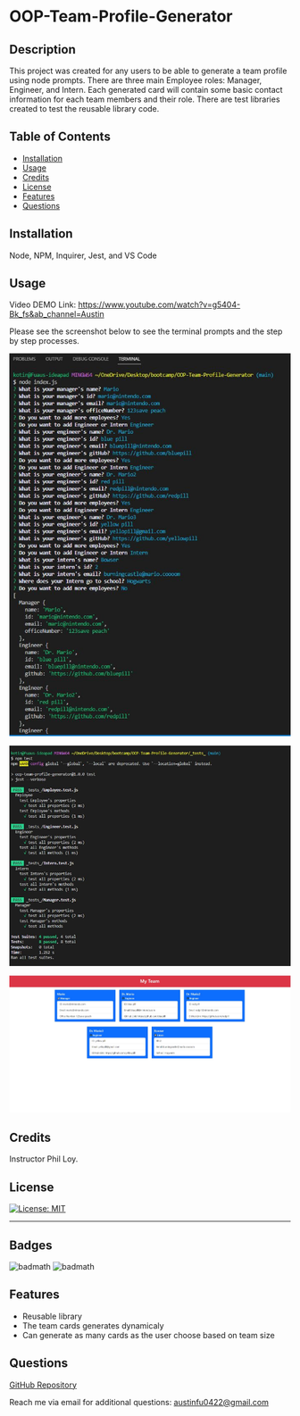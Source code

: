 # OOP-Team-Profile-Generator

## Description

This project was created for any users to be able to generate a team profile using node prompts. There are three main Employee roles: Manager, Engineer, and Intern. Each generated card will contain some basic contact information for each team members and their role. There are test libraries created to test the reusable library code. 

## Table of Contents

- [Installation](#installation)
- [Usage](#usage)
- [Credits](#credits)
- [License](#license)
- [Features](#features)
- [Questions](#questions)

## Installation

Node, NPM, Inquirer, Jest, and VS Code

## Usage

Video DEMO Link: https://www.youtube.com/watch?v=g5404-Bk_fs&ab_channel=Austin

Please see the screenshot below to see the terminal prompts and the step by step processes. 

![alt text](./Assets/terminal%20prompts.JPG)

![alt text](./Assets/Tests%20passed.JPG)

![alt text](./Assets/generated%20HTML.JPG)

## Credits

Instructor Phil Loy. 

## License

[![License: MIT](https://img.shields.io/badge/License-MIT-yellow.svg)](https://opensource.org/licenses/MIT)

---

## Badges

![badmath](https://img.shields.io/badge/JavaScript-77.1%25-yellow)
![badmath](https://img.shields.io/badge/HTML-22.9%25-orange)

## Features

* Reusable library 
* The team cards generates dynamicaly 
* Can generate as many cards as the user choose based on team size 

## Questions

[GitHub Repository](https://github.com/fubaru)

Reach me via email for additional questions: austinfu0422@gmail.com